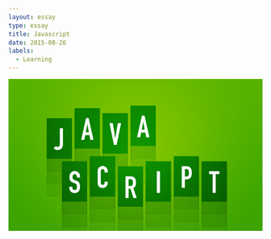 ```yaml
---
layout: essay
type: essay
title: Javascript
date: 2015-08-26
labels:
  - Learning
---
```


<img class="ui large left floated image" src="../images/javascimg.png">
